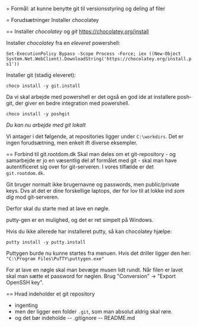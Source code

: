 = Formål: at kunne benytte git til versionsstyring og deling af filer 


= Forudsætninger
Installer chocolatey

== Installer *chocolatey* og *git* 
https://chocolatey.org/install

Installer *chocolatey* fra en _eleveret_ powershell: 

```Set-ExecutionPolicy Bypass -Scope Process -Force; iex ((New-Object System.Net.WebClient).DownloadString('https://chocolatey.org/install.ps1'))```

Installer git (stadig eleveret): 

```
choco install -y git.install 
```
Da vi skal arbejde med powershell er det også en god ide at installere posh-git, der giver en bedre integration med powershell. 

```
choco install -y poshgit
```

*Du kan nu arbejde med git lokalt*

Vi antager i det følgende, at repositories ligger under `C:\workdirs`. Det er ingen forudsætning, men enkelt ift diverse eksempler. 

== Forbind til git.rootdom.dk
Skal man deles om et git-repository - og samarbejde er jo en væsentlig del af formålet med git - skal man have autentificeret sig over for git-serveren. I vores tilfælde er det `git.rootdom.dk`. 

Git bruger normalt ikke brugernavne og passwords, men public/private keys. Dvs at det er dine forskellige laptops, der for lov til at lokke ind *som dig* mod git-serveren. 

Derfor skal du starte med at lave en nøgle. 

putty-gen er en mulighed, og det er ret simpelt på Windows. 

Hvis du ikke allerede har installeret putty, så kan chocolatey hjælpe: 

```
putty install -y putty.install
```
Puttygen burde nu kunne startes fra menuen. Hvis det driller ligger den her: 
```"C:\Program Files\PuTTY\puttygen.exe" ```

For at lave en nøgle skal man bevæge musen lidt rundt. Når filen er lavet skal man sætte et password for nøglen. Brug "Conversion" -> "Export OpenSSH key". 





== Hvad indeholder et git repository

- ingenting
- men der ligger een folder `.git`, som man absolut aldrig skal røre.
- og det bør indeholde
-- .gitignore
-- README.md

